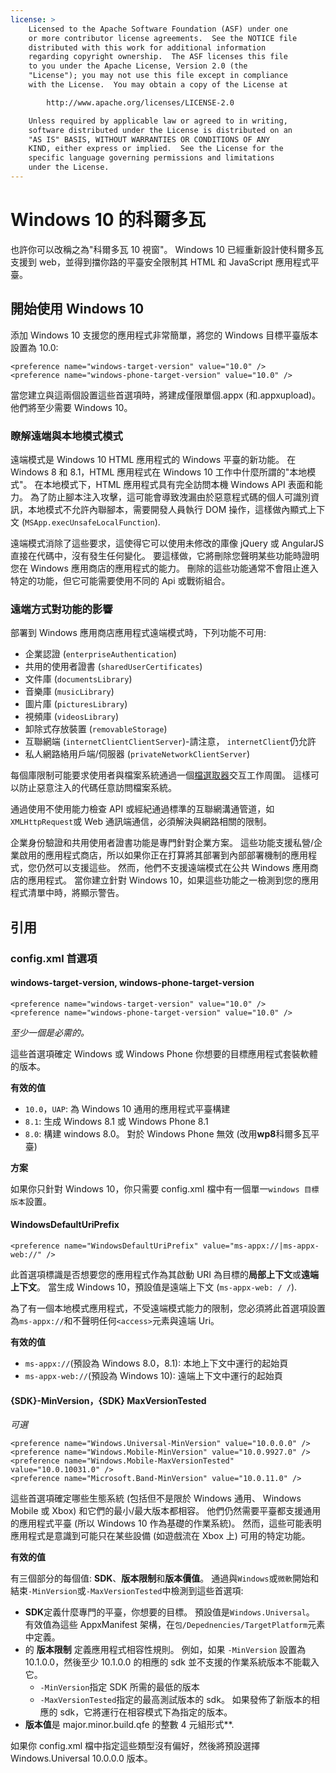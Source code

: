```yaml
---
license: >
    Licensed to the Apache Software Foundation (ASF) under one
    or more contributor license agreements.  See the NOTICE file
    distributed with this work for additional information
    regarding copyright ownership.  The ASF licenses this file
    to you under the Apache License, Version 2.0 (the
    "License"); you may not use this file except in compliance
    with the License.  You may obtain a copy of the License at

        http://www.apache.org/licenses/LICENSE-2.0

    Unless required by applicable law or agreed to in writing,
    software distributed under the License is distributed on an
    "AS IS" BASIS, WITHOUT WARRANTIES OR CONDITIONS OF ANY
    KIND, either express or implied.  See the License for the
    specific language governing permissions and limitations
    under the License.
---
```


# Windows 10 的科爾多瓦

也許你可以改稱之為"科爾多瓦 10 視窗"。 Windows 10 已經重新設計使科爾多瓦支援到 web，並得到擋你路的平臺安全限制其 HTML 和 JavaScript 應用程式平臺。

## 開始使用 Windows 10

添加 Windows 10 支援您的應用程式非常簡單，將您的 Windows 目標平臺版本設置為 10.0:

    <preference name="windows-target-version" value="10.0" />
    <preference name="windows-phone-target-version" value="10.0" />
    

當您建立與這兩個設置這些首選項時，將建成僅限單個.appx (和.appxupload)。 他們將至少需要 Windows 10。

### 瞭解遠端與本地模式模式

遠端模式是 Windows 10 HTML 應用程式的 Windows 平臺的新功能。 在 Windows 8 和 8.1，HTML 應用程式在 Windows 10 工作中什麼所謂的"本地模式"。 在本地模式下，HTML 應用程式具有完全訪問本機 Windows API 表面和能力。 為了防止腳本注入攻擊，這可能會導致洩漏由於惡意程式碼的個人可識別資訊，本地模式不允許內聯腳本，需要開發人員執行 DOM 操作，這樣做內顯式上下文 (`MSApp.execUnsafeLocalFunction`).

遠端模式消除了這些要求，這使得它可以使用未修改的庫像 jQuery 或 AngularJS 直接在代碼中，沒有發生任何變化。 要這樣做，它將刪除您聲明某些功能時證明您在 Windows 應用商店的應用程式的能力。 刪除的這些功能通常不會阻止進入特定的功能，但它可能需要使用不同的 Api 或戰術組合。

### 遠端方式對功能的影響

部署到 Windows 應用商店應用程式遠端模式時，下列功能不可用:

  * 企業認證 (`enterpriseAuthentication`)
  * 共用的使用者證書 (`sharedUserCertificates`)
  * 文件庫 (`documentsLibrary`)
  * 音樂庫 (`musicLibrary`)
  * 圖片庫 (`picturesLibrary`)
  * 視頻庫 (`videosLibrary`)
  * 卸除式存放裝置 (`removableStorage`)
  * 互聯網端 (`internetClientClientServer`)-請注意， `internetClient`仍允許
  * 私人網路絡用戶端/伺服器 (`privateNetworkClientServer`)

每個庫限制可能要求使用者與檔案系統通過一個[檔選取器](https://msdn.microsoft.com/en-us/library/windows/apps/windows.storage.pickers.fileopenpicker.aspx)交互工作周圍。 這樣可以防止惡意注入的代碼任意訪問檔案系統。

通過使用不使用能力檢查 API 或經紀通過標準的互聯網溝通管道，如`XMLHttpRequest`或 Web 通訊端通信，必須解決與網路相關的限制。

企業身份驗證和共用使用者證書功能是專門針對企業方案。 這些功能支援私營/企業啟用的應用程式商店，所以如果你正在打算將其部署到內部部署機制的應用程式，您仍然可以支援這些。 然而，他們不支援遠端模式在公共 Windows 應用商店的應用程式。 當你建立針對 Windows 10，如果這些功能之一檢測到您的應用程式清單中時，將顯示警告。

## 引用

### config.xml 首選項

#### windows-target-version, windows-phone-target-version

    <preference name="windows-target-version" value="10.0" />
    <preference name="windows-phone-target-version" value="10.0" />
    

*至少一個是必需的。*

這些首選項確定 Windows 或 Windows Phone 你想要的目標應用程式套裝軟體的版本。

**有效的值**

  * `10.0`，`UAP`: 為 Windows 10 通用的應用程式平臺構建
  * `8.1`: 生成 Windows 8.1 或 Windows Phone 8.1
  * `8.0`: 構建 windows 8.0。 對於 Windows Phone 無效 (改用**wp8**科爾多瓦平臺)

**方案**

如果你只針對 Windows 10，你只需要 config.xml 檔中有一個單一`windows 目標版本`設置。

#### WindowsDefaultUriPrefix

    <preference name="WindowsDefaultUriPrefix" value="ms-appx://|ms-appx-web://" />
    

此首選項標識是否想要您的應用程式作為其啟動 URI 為目標的**局部上下文**或**遠端上下文**。 當生成 Windows 10，預設值是遠端上下文 (`ms-appx-web: / /`).

為了有一個本地模式應用程式，不受遠端模式能力的限制，您必須將此首選項設置為`ms-appx://`和不聲明任何`<access>`元素與遠端 Uri。

**有效的值**

  * `ms-appx://`(預設為 Windows 8.0，8.1): 本地上下文中運行的起始頁
  * `ms-appx-web://`(預設為 Windows 10): 遠端上下文中運行的起始頁

#### {SDK}-MinVersion，{SDK} MaxVersionTested

*可選*

    <preference name="Windows.Universal-MinVersion" value="10.0.0.0" />
    <preference name="Windows.Mobile-MinVersion" value="10.0.9927.0" />
    <preference name="Windows.Mobile-MaxVersionTested" value="10.0.10031.0" />
    <preference name="Microsoft.Band-MinVersion" value="10.0.11.0" />
    

這些首選項確定哪些生態系統 (包括但不是限於 Windows 通用、 Windows Mobile 或 Xbox) 和它們的最小/最大版本都相容。 他們仍然需要平臺都支援通用的應用程式平臺 (所以 Windows 10 作為基礎的作業系統)。 然而，這些可能表明應用程式是意識到可能只在某些設備 (如遊戲流在 Xbox 上) 可用的特定功能。

**有效的值**

有三個部分的每個值: **SDK**、**版本限制**和**版本價值**。 通過與`Windows`或`微軟`開始和結束`-MinVersion`或`-MaxVersionTested`中檢測到這些首選項:

  * **SDK**定義什麼專門的平臺，你想要的目標。 預設值是`Windows.Universal`。 有效值為這些 AppxManifest 架構，在`包/Depednencies/TargetPlatform`元素中定義。
  * 的 **版本限制** 定義應用程式相容性規則。 例如，如果 `-MinVersion` 設置為 10.1.0.0，然後至少 10.1.0.0 的相應的 sdk 並不支援的作業系統版本不能載入它。 
      * `-MinVersion`指定 SDK 所需的最低的版本
      * `-MaxVersionTested`指定的最高測試版本的 sdk。 如果發佈了新版本的相應的 sdk，它將運行在相容模式下為指定的版本。
  * **版本值**是 major.minor.build.qfe 的整數 4 元組形式**. 

如果你 config.xml 檔中指定這些類型沒有偏好，然後將預設選擇 Windows.Universal 10.0.0.0 版本。